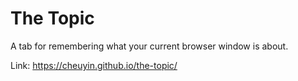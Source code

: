 # The Topic

A tab for remembering what your current browser window is about.

Link: https://cheuyin.github.io/the-topic/
